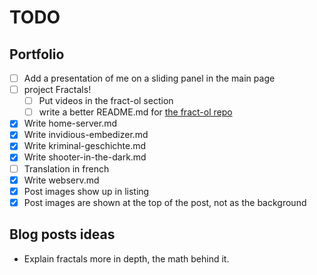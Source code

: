 # TODO

## Portfolio

- [ ] Add a presentation of me on a sliding panel in the main page
- [ ] project Fractals!
	- [ ] Put videos in the fract-ol section
	- [ ] write a better README.md for [the fract-ol repo](https://github.com/paul-ohl/fract-ol)
- [x] Write home-server.md
- [x] Write invidious-embedizer.md
- [x] Write kriminal-geschichte.md
- [x] Write shooter-in-the-dark.md
- [ ] Translation in french
- [x] Write webserv.md
- [x] Post images show up in listing
- [x] Post images are shown at the top of the post, not as the background

## Blog posts ideas

- Explain fractals more in depth, the math behind it.
